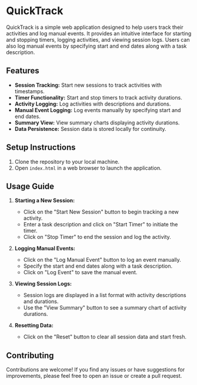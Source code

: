 # QuickTrack

QuickTrack is a simple web application designed to help users track their activities and log manual events. It provides an intuitive interface for starting and stopping timers, logging activities, and viewing session logs. Users can also log manual events by specifying start and end dates along with a task description.

## Features

- **Session Tracking:** Start new sessions to track activities with timestamps.
- **Timer Functionality:** Start and stop timers to track activity durations.
- **Activity Logging:** Log activities with descriptions and durations.
- **Manual Event Logging:** Log events manually by specifying start and end dates.
- **Summary View:** View summary charts displaying activity durations.
- **Data Persistence:** Session data is stored locally for continuity.

## Setup Instructions

1. Clone the repository to your local machine.
2. Open `index.html` in a web browser to launch the application.

## Usage Guide

1. **Starting a New Session:**
   - Click on the "Start New Session" button to begin tracking a new activity.
   - Enter a task description and click on "Start Timer" to initiate the timer.
   - Click on "Stop Timer" to end the session and log the activity.

2. **Logging Manual Events:**
   - Click on the "Log Manual Event" button to log an event manually.
   - Specify the start and end dates along with a task description.
   - Click on "Log Event" to save the manual event.

3. **Viewing Session Logs:**
   - Session logs are displayed in a list format with activity descriptions and durations.
   - Use the "View Summary" button to see a summary chart of activity durations.

4. **Resetting Data:**
   - Click on the "Reset" button to clear all session data and start fresh.

## Contributing

Contributions are welcome! If you find any issues or have suggestions for improvements, please feel free to open an issue or create a pull request.

